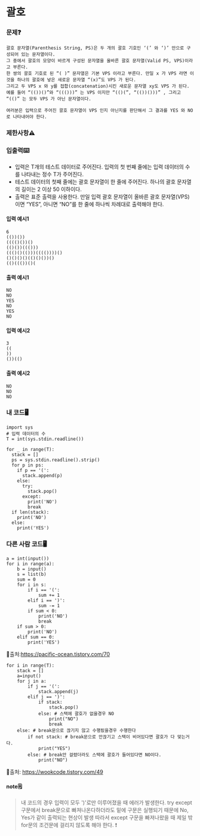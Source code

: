 # 괄호

### 문제❓
```
괄호 문자열(Parenthesis String, PS)은 두 개의 괄호 기호인 ‘(’ 와 ‘)’ 만으로 구성되어 있는 문자열이다. 
그 중에서 괄호의 모양이 바르게 구성된 문자열을 올바른 괄호 문자열(Valid PS, VPS)이라고 부른다. 
한 쌍의 괄호 기호로 된 “( )” 문자열은 기본 VPS 이라고 부른다. 만일 x 가 VPS 라면 이것을 하나의 괄호에 넣은 새로운 문자열 “(x)”도 VPS 가 된다. 
그리고 두 VPS x 와 y를 접합(concatenation)시킨 새로운 문자열 xy도 VPS 가 된다. 
예를 들어 “(())()”와 “((()))” 는 VPS 이지만 “(()(”, “(())()))” , 그리고 “(()” 는 모두 VPS 가 아닌 문자열이다. 

여러분은 입력으로 주어진 괄호 문자열이 VPS 인지 아닌지를 판단해서 그 결과를 YES 와 NO 로 나타내어야 한다. 
```

### 제한사항⚠️


### 입출력⌨️
* 입력은 T개의 테스트 데이터로 주어진다. 입력의 첫 번째 줄에는 입력 데이터의 수를 나타내는 정수 T가 주어진다. 
* 테스트 데이터의 첫째 줄에는 괄호 문자열이 한 줄에 주어진다. 하나의 괄호 문자열의 길이는 2 이상 50 이하이다. 
* 출력은 표준 출력을 사용한다. 만일 입력 괄호 문자열이 올바른 괄호 문자열(VPS)이면 “YES”, 아니면 “NO”를 한 줄에 하나씩 차례대로 출력해야 한다. 

#### 입력 예시1
```
6
(())())
(((()())()
(()())((()))
((()()(()))(((())))()
()()()()(()()())()
(()((())()(
```
#### 출력 예시1
```
NO
NO
YES
NO
YES
NO
```

#### 입력 예시2
```
3
((
))
())(()
```
#### 출력 예시2
```
NO
NO
NO
```

### 내 코드🖥️
```
import sys
# 입력 데이터의 수
T = int(sys.stdin.readline())

for _ in range(T):
  stack = []
  ps = sys.stdin.readline().strip()
  for p in ps:
    if p == '(':
      stack.append(p)
    else:
      try:
        stack.pop()
      except:
        print('NO')
        break
  if len(stack):
    print('NO')
  else:
    print('YES')
```

### 다른 사람 코드🖥️
```
a = int(input())
for i in range(a):
    b = input()
    s = list(b)
    sum = 0
    for i in s:
        if i == '(':
            sum += 1
        elif i == ')':
            sum -= 1
        if sum < 0:
            print('NO')
            break
    if sum > 0:
        print('NO')
    elif sum == 0:
        print('YES')
```
🔗출처:https://pacific-ocean.tistory.com/70

```
for i in range(T):
    stack = []
    a=input()
    for j in a:
        if j == '(':
            stack.append(j)
        elif j == ')':
            if stack:
                stack.pop()
            else: # 스택에 괄호가 없을경우 NO
                print("NO")
                break
    else: # break문으로 끊기지 않고 수행됬을경우 수행한다
        if not stack: # break문으로 안끊기고 스택이 비어있다면 괄호가 다 맞는거다.
            print("YES")
        else: # break안 걸렸더라도 스택에 괄호가 들어있다면 NO이다.
            print("NO")
```
🔗출처: https://wookcode.tistory.com/49

#### note🗒️
> 내 코드의 경우 입력이 모두 ')'로만 이루어졌을 때 에러가 발생한다. try except 구문에서 break문으로 빠져나온다하더라도 밑에 구문은 실행되기 때문에 No, Yes가 같이 출력되는 현상이 발생
> 따라서 except 구문을 빠져나왔을 때 제일 밖 for문의 조건문에 걸리지 않도록 해야 한다. 
>❗
